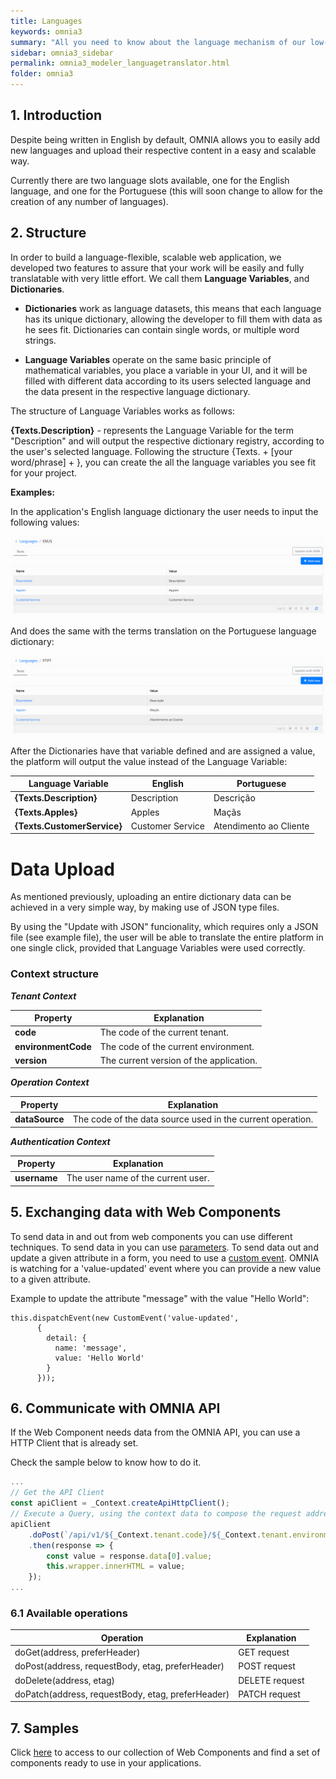 ```yaml
---
title: Languages
keywords: omnia3
summary: "All you need to know about the language mechanism of our low-code development platform"
sidebar: omnia3_sidebar
permalink: omnia3_modeler_languagetranslator.html
folder: omnia3
---
```



## 1. Introduction

Despite being written in English by default, OMNIA allows you to easily add new languages and upload their respective content in a easy and  scalable way. 

Currently there are two language slots available, one for the English language, and one for the Portuguese (this will soon change to allow for the creation of any number of languages).


## 2. Structure

In order to build a language-flexible, scalable web application, we developed two features to assure that your work will be easily and fully translatable with very little effort. We call them **Language Variables**, and **Dictionaries**.


 - **Dictionaries** work as language datasets, this means that each language has its unique dictionary, allowing the developer to fill them with data as he sees fit. Dictionaries can contain single words, or multiple word strings.


 - **Language Variables** operate on the same basic principle of mathematical variables, you place a variable in your UI, and it will be filled with different data according to its users selected language and the data present in the respective language dictionary.


The structure of Language Variables works as follows:


   **{Texts.Description}** - represents the Language Variable for the term "Description" and will output the respective dictionary registry, according to the user's selected language. Following the structure {Texts. + [your word/phrase] + }, you can create the all the language variables you see fit for your project. 


**Examples:**

In the application's English language dictionary the user needs to input the following values:

![EN_language_examples](https://raw.githubusercontent.com/OMNIALowCode/omnia3/master/docs/images/modeler/language-EN-examples.jpg)

And does the same with the terms translation on the Portuguese language dictionary:

![PT_language_examples](https://raw.githubusercontent.com/OMNIALowCode/omnia3/master/docs/images/modeler/language-PT-examples.jpg)

After the Dictionaries have that variable defined and are assigned a value, the platform will output the value instead of the Language Variable:

Language Variable | English | Portuguese
---------|------------|--------------|
 **{Texts.Description}** | Description | Descrição
 **{Texts.Apples}** | Apples | Maçãs
 **{Texts.CustomerService}** | Customer Service | Atendimento ao Cliente

# Data Upload

As mentioned previously, uploading an entire dictionary data can be achieved in a very simple way, by making use of JSON type files.

By using the "Update with JSON" funcionality, which requires only a JSON file (see example file), the user will be able to translate the entire platform in one single click, provided that Language Variables were used correctly.

### Context structure




 __*Tenant Context*__

Property | Explanation|
---------|------------|
 **code** | The code of the current tenant.
 **environmentCode** | The code of the current environment.
 **version** | The current version of the application.


 __*Operation Context*__

Property | Explanation|
---------|------------|
 **dataSource** | The code of the data source used in the current operation.


 __*Authentication Context*__

Property | Explanation|
---------|------------|
 **username** | The user name of the current user.


## 5. Exchanging data with Web Components

To send data in and out from web components you can use different techniques.
To send data in you can use [parameters](#4-available-parameters).
To send data out and update a given attribute in a form, you need to use a [custom event](https://developer.mozilla.org/en-US/docs/Web/Guide/Events/Creating_and_triggering_events).
OMNIA is watching for a 'value-updated' event where you can provide a new value to a given attribute.

Example to update the attribute "message" with the value "Hello World":
```
this.dispatchEvent(new CustomEvent('value-updated',
      {
        detail: {
          name: 'message',
          value: 'Hello World'
        }
      }));
```


## 6. Communicate with OMNIA API
If the Web Component needs data from the OMNIA API, you can use a HTTP Client that is already set.

Check the sample below to know how to do it.
```javascript
...
// Get the API Client
const apiClient = _Context.createApiHttpClient();
// Execute a Query, using the context data to compose the request address
apiClient
    .doPost(`/api/v1/${_Context.tenant.code}/${_Context.tenant.environmentCode}/application/Queries/MyQuery/Default`, {})
    .then(response => {
        const value = response.data[0].value;
        this.wrapper.innerHTML = value;
    });
...
```

### 6.1 Available operations

Operation | Explanation|
---------|------------|
doGet(address, preferHeader) | GET request
doPost(address, requestBody, etag, preferHeader) | POST request
doDelete(address, etag) | DELETE request
doPatch(address, requestBody, etag, preferHeader) | PATCH request 

## 7. Samples
Click [here](https://omnialowcode.github.io/omnia3-samples/) to access to our collection of Web Components and find a set of components ready to use in your applications.
